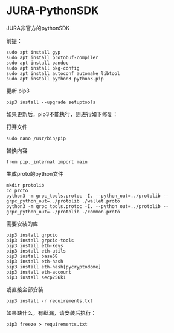 # JURA-PythonSDK
JURA非官方的pythonSDK


前提：

```
sudo apt install gyp
sudo apt install protobuf-compiler
sudo apt install pandoc
sudo apt install pkg-config
sudo apt install autoconf automake libtool
sudo apt install python3 python3-pip
```

更新 pip3
```
pip3 install --upgrade setuptools
```

如果更新后，pip3不能执行，则进行如下修复：

打开文件
```
sudo nano /usr/bin/pip
```

替换内容
```
from pip._internal import main
```

生成proto的python文件
```
mkdir protolib
cd proto
python3 -m grpc_tools.protoc -I. --python_out=../protolib --grpc_python_out=../protolib ./wallet.proto
python3 -m grpc_tools.protoc -I. --python_out=../protolib --grpc_python_out=../protolib ./common.proto
```

需要安装的库
```
pip3 install grpcio
pip3 install grpcio-tools
pip3 install eth-keys
pip3 install eth-utils
pip3 install base58
pip3 install eth-hash
pip3 install eth-hash[pycryptodome]
pip3 install eth-account
pip3 install secp256k1
```

或直接全部安装
```
pip3 install -r requirements.txt
```


如果缺什么，有纰漏，请安装后执行：

```
pip3 freeze > requirements.txt
```